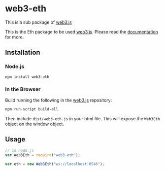 # web3-eth

This is a sub package of [web3.js][repo]

This is the Eth package to be used [web3.js][repo].
Please read the [documentation][docs] for more.

## Installation

### Node.js

```bash
npm install web3-eth
```

### In the Browser

Build running the following in the [web3.js][repo] repository:

```bash
npm run-script build-all
```

Then include `dist/web3-eth.js` in your html file.
This will expose the `Web3Eth` object on the window object.

## Usage

```js
// in node.js
var Web3Eth = require("web3-eth");

var eth = new Web3Eth("ws://localhost:8546");
```

[docs]: http://web3js.readthedocs.io/en/1.0/
[repo]: https://github.com/ethereum/web3.js
